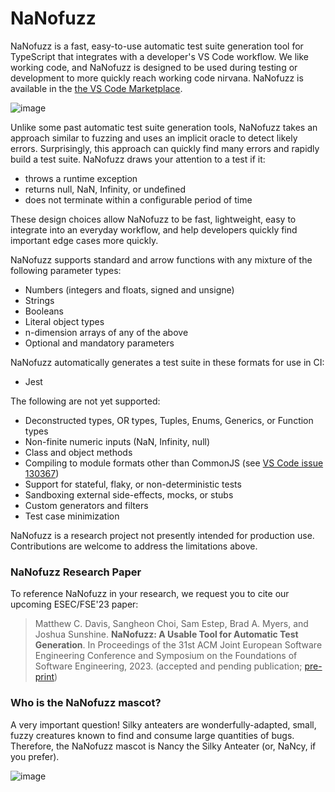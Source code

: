# NaNofuzz
NaNofuzz is a fast, easy-to-use automatic test suite generation tool for TypeScript that integrates with a developer's VS Code workflow.  We like working code, and NaNofuzz is designed to be used during testing or development to more quickly reach working code nirvana. NaNofuzz is available in the [the VS Code Marketplace](https://marketplace.visualstudio.com/items?itemName=penrose.nanofuzz).

![image](https://github.com/nanofuzz/nanofuzz/assets/22134678/41953c73-891c-4cd1-95c9-66f8c7c0afef)

Unlike some past automatic test suite generation tools, NaNofuzz takes an approach similar to fuzzing and uses an implicit oracle to detect likely errors. Surprisingly, this approach can quickly find many errors and rapidly build a test suite. NaNofuzz draws your attention to a test if it:
 - throws a runtime exception
 - returns null, NaN, Infinity, or undefined
 - does not terminate within a configurable period of time

These design choices allow NaNofuzz to be fast, lightweight, easy to integrate into an everyday workflow, and help developers quickly find important edge cases more quickly.

NaNofuzz supports standard and arrow functions with any mixture of the following parameter types:
 - Numbers (integers and floats, signed and unsigne)
 - Strings
 - Booleans
 - Literal object types
 - n-dimension arrays of any of the above
 - Optional and mandatory parameters

NaNofuzz automatically generates a test suite in these formats for use in CI:
 - Jest

The following are not yet supported:
 - Deconstructed types, OR types, Tuples, Enums, Generics, or Function types
 - Non-finite numeric inputs (NaN, Infinity, null)
 - Class and object methods
 - Compiling to module formats other than CommonJS (see [VS Code issue 130367](https://github.com/microsoft/vscode/issues/130367))
 - Support for stateful, flaky, or non-deterministic tests
 - Sandboxing external side-effects, mocks, or stubs
 - Custom generators and filters
 - Test case minimization

 NaNofuzz is a research project not presently intended for production use. Contributions are welcome to address the limitations above.

### NaNofuzz Research Paper

To reference NaNofuzz in your research, we request you to cite our upcoming ESEC/FSE'23 paper:

> Matthew C. Davis, Sangheon Choi, Sam Estep, Brad A. Myers, and Joshua Sunshine. **NaNofuzz: A Usable Tool for Automatic Test Generation**. In Proceedings of the 31st ACM Joint European Software Engineering Conference and Symposium on the Foundations of Software Engineering, 2023. (accepted and pending publication; [pre-print](https://cmumatt.github.io/assets/NaNofuzz_2023.pdf))

### Who is the NaNofuzz mascot?

A very important question! Silky anteaters are wonderfully-adapted, small, fuzzy creatures known to find and consume large quantities of bugs. Therefore, the NaNofuzz mascot is Nancy the Silky Anteater (or, NaNcy, if you prefer).

![image](https://avatars.githubusercontent.com/u/136026223?s=200&v=4)


